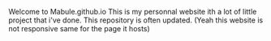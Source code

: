 Welcome to Mabule.github.io
This is my personnal website ith a lot of little project that i've done.
This repository is often updated. 
(Yeah this website is not responsive same for the page it hosts)
